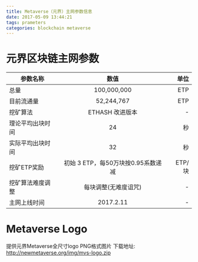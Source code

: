 ```yaml
---
title: Metaverse（元界）主网参数信息
date: 2017-05-09 13:44:21
tags: prameters
categories: blockchain metaverse
---
```


# 元界区块链主网参数
| 参数名称		| 数值 | 单位 |
| ------------- 	| :-----: 	| -----: |
| 总量 			| 100,000,000	|ETP|
| 目前流通量 		| 52,244,767 	|ETP|
| 挖矿算法 		| ETHASH 改进版本|-|
| 理论平均出块时间 	| 24 		|秒|
| 实际平均出块时间 	| 32 		|秒|
| 挖矿ETP奖励 		| 初始 3 ETP，每50万块按0.95系数递减 | ETP/块 |
| 挖矿算法难度调整 	| 每块调整(无难度诅咒)  | - |
| 主网上线时间 		| 2017.2.11 | - |


# Metaverse Logo
提供元界Metaverse全尺寸logo PNG格式图片
下载地址:
<http://newmetaverse.org/img/mvs-logo.zip>
